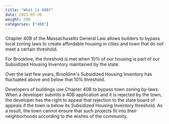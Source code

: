 ```yaml
---
title: "What is 40B?"
date: 2023-05-26
weight: 290
categories: ["40B"]
---
```

Chapter 40B of the Massachusetts General Law allows builders to bypass local zoning laws to create affordable housing in cities and town that do not meet a certain threshold.

For Brookline, the threshold is met when 10% of our housing is part of our Subsidized Housing Inventory maintained by the state.

Over the last few years, Brookline's Subsidized Housing Inventory has fluctuated above and below that 10% threshold.

Developers of buildings use Chapter 40B to bypass town zoning by-laws. When a developer submits a 40B application and it is rejected by the town, the developer has the right to appeal that rejection to the state board of appeals if the town is below its Subsidized Housing Inventory threshold. As a result, the town cannot ensure that such projects fit into their neighborhoods according to the wishes of the community.

